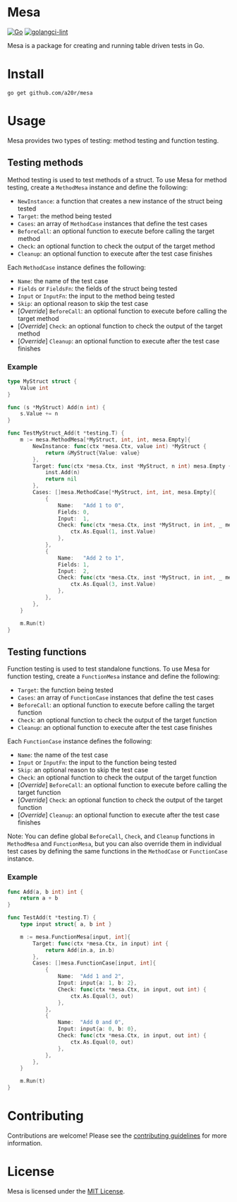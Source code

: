 # Mesa
[![Go](https://github.com/a20r/mesa/actions/workflows/go.yml/badge.svg)](https://github.com/a20r/mesa/actions/workflows/go.yml)
[![golangci-lint](https://github.com/a20r/mesa/actions/workflows/golangci-lint.yml/badge.svg)](https://github.com/a20r/mesa/actions/workflows/golangci-lint.yml)

Mesa is a package for creating and running table driven tests in Go.

# Install
```
go get github.com/a20r/mesa
```

# Usage

Mesa provides two types of testing: method testing and function testing.

## Testing methods

Method testing is used to test methods of a struct. To use Mesa for method testing, create a `MethodMesa` instance and define the following:

- `NewInstance`: a function that creates a new instance of the struct being tested
- `Target`: the method being tested
- `Cases`: an array of `MethodCase` instances that define the test cases
- `BeforeCall`: an optional function to execute before calling the target method
- `Check`: an optional function to check the output of the target method
- `Cleanup`: an optional function to execute after the test case finishes


Each `MethodCase` instance defines the following:

- `Name`: the name of the test case
- `Fields` or `FieldsFn`: the fields of the struct being tested
- `Input` or `InputFn`: the input to the method being tested
- `Skip`: an optional reason to skip the test case
- [*Override*] `BeforeCall`: an optional function to execute before calling the target method
- [*Override*] `Check`: an optional function to check the output of the target method
- [*Override*] `Cleanup`: an optional function to execute after the test case finishes

### Example
```go
type MyStruct struct {
	Value int
}

func (s *MyStruct) Add(n int) {
	s.Value += n
}

func TestMyStruct_Add(t *testing.T) {
	m := mesa.MethodMesa[*MyStruct, int, int, mesa.Empty]{
		NewInstance: func(ctx *mesa.Ctx, value int) *MyStruct {
			return &MyStruct{Value: value}
		},
		Target: func(ctx *mesa.Ctx, inst *MyStruct, n int) mesa.Empty {
			inst.Add(n)
			return nil
		},
		Cases: []mesa.MethodCase[*MyStruct, int, int, mesa.Empty]{
			{
				Name:   "Add 1 to 0",
				Fields: 0,
				Input:  1,
				Check: func(ctx *mesa.Ctx, inst *MyStruct, in int, _ mesa.Empty) {
					ctx.As.Equal(1, inst.Value)
				},
			},
			{
				Name:   "Add 2 to 1",
				Fields: 1,
				Input:  2,
				Check: func(ctx *mesa.Ctx, inst *MyStruct, in int, _ mesa.Empty) {
					ctx.As.Equal(3, inst.Value)
				},
			},
		},
	}

	m.Run(t)
}
```

## Testing functions
Function testing is used to test standalone functions. To use Mesa for function testing, create a `FunctionMesa` instance and define the following:

- `Target`: the function being tested
- `Cases`: an array of `FunctionCase` instances that define the test cases
- `BeforeCall`: an optional function to execute before calling the target function
- `Check`: an optional function to check the output of the target function
- `Cleanup`: an optional function to execute after the test case finishes

Each `FunctionCase` instance defines the following:

- `Name`: the name of the test case
- `Input` or `InputFn`: the input to the function being tested
- `Skip`: an optional reason to skip the test case
- `Check`: an optional function to check the output of the target function
- [*Override*] `BeforeCall`: an optional function to execute before calling the target function
- [*Override*] `Check`: an optional function to check the output of the target function
- [*Override*] `Cleanup`: an optional function to execute after the test case finishes


Note: You can define global `BeforeCall`, `Check`, and `Cleanup` functions in `MethodMesa` and `FunctionMesa`, but you can also override them in individual test cases by defining the same functions in the `MethodCase` or `FunctionCase` instance.

### Example
```go
func Add(a, b int) int {
	return a + b
}

func TestAdd(t *testing.T) {
	type input struct{ a, b int }

	m := mesa.FunctionMesa[input, int]{
		Target: func(ctx *mesa.Ctx, in input) int {
			return Add(in.a, in.b)
		},
		Cases: []mesa.FunctionCase[input, int]{
			{
				Name:  "Add 1 and 2",
				Input: input{a: 1, b: 2},
				Check: func(ctx *mesa.Ctx, in input, out int) {
					ctx.As.Equal(3, out)
				},
			},
			{
				Name:  "Add 0 and 0",
				Input: input{a: 0, b: 0},
				Check: func(ctx *mesa.Ctx, in input, out int) {
					ctx.As.Equal(0, out)
				},
			},
		},
	}

	m.Run(t)
}
```

# Contributing

Contributions are welcome! Please see the [contributing guidelines](CONTRIBUTING.md) for more information.

# License

Mesa is licensed under the [MIT License](LICENSE).
